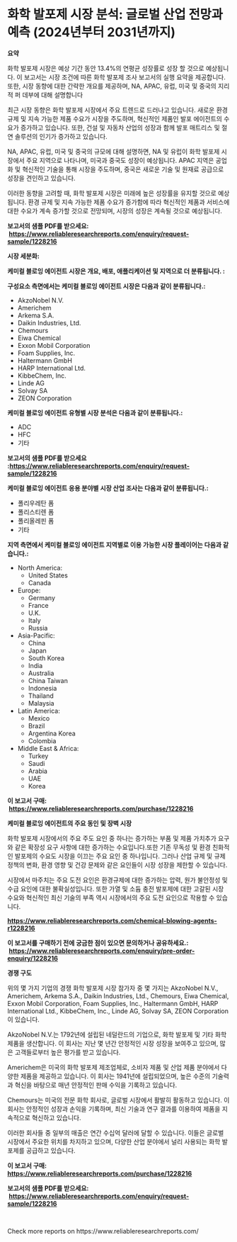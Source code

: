 <p><h1>화학 발포제 시장 분석: 글로벌 산업 전망과 예측 (2024년부터 2031년까지)</h1></p><p><strong>요약</strong></p>
<p><p>화학 발포제 시장은 예상 기간 동안 13.4%의 연평균 성장률로 성장 할 것으로 예상됩니다. 이 보고서는 시장 조건에 따른 화학 발포제 조사 보고서의 실행 요약을 제공합니다. 또한, 시장 동향에 대한 간략한 개요를 제공하며, NA, APAC, 유럽, 미국 및 중국의 지리적 퍼 데부에 대해 설명합니다</p><p>최근 시장 동향은 화학 발포제 시장에서 주요 트렌드로 드러나고 있습니다. 새로운 환경 규제 및 지속 가능한 제품 수요가 시장을 주도하며, 혁신적인 제품인 발포 에이전트의 수요가 증가하고 있습니다. 또한, 건설 및 자동차 산업의 성장과 함께 발포 매트리스 및 절연 솔루션의 인기가 증가하고 있습니다.</p><p>NA, APAC, 유럽, 미국 및 중국의 규모에 대해 설명하면, NA 및 유럽이 화학 발포제 시장에서 주요 지역으로 나타나며, 미국과 중국도 성장이 예상됩니다. APAC 지역은 공업화 및 혁신적인 기술을 통해 시장을 주도하며, 중국은 새로운 기술 및 원재료 공급으로 성장을 견인하고 있습니다.</p><p>이러한 동향을 고려할 때, 화학 발포제 시장은 미래에 높은 성장률을 유지할 것으로 예상됩니다. 환경 규제 및 지속 가능한 제품 수요가 증가함에 따라 혁신적인 제품과 서비스에 대한 수요가 계속 증가할 것으로 전망되며, 시장의 성장은 계속될 것으로 예상됩니다.</p></p>
<p><strong>보고서의 샘플 PDF를 받으세요: &nbsp;<a href="https://www.reliableresearchreports.com/enquiry/request-sample/1228216">https://www.reliableresearchreports.com/enquiry/request-sample/1228216</a></strong></p>
<p><strong>시장 세분화:</strong></p>
<p><strong> 케미컬 블로잉 에이전트 시장은 개요, 배포, 애플리케이션 및 지역으로 더 분류됩니다. :</strong></p>
<p><strong>구성요소 측면에서는 케미컬 블로잉 에이전트 시장은 다음과 같이 분류됩니다.:</strong></p>
<p><ul><li>AkzoNobel N.V.</li><li>Americhem</li><li>Arkema S.A.</li><li>Daikin Industries, Ltd.</li><li>Chemours</li><li>Eiwa Chemical</li><li>Exxon Mobil Corporation</li><li>Foam Supplies, Inc.</li><li>Haltermann GmbH</li><li>HARP International Ltd.</li><li>KibbeChem, Inc.</li><li>Linde AG</li><li>Solvay SA</li><li>ZEON Corporation</li></ul></p>
<p><strong> 케미컬 블로잉 에이전트 유형별 시장 분석은 다음과 같이 분류됩니다.:</strong></p>
<p><ul><li>ADC</li><li>HFC</li><li>기타</li></ul></p>
<p><strong>보고서의 샘플 PDF를 받으세요 :<a href="https://www.reliableresearchreports.com/enquiry/request-sample/1228216">https://www.reliableresearchreports.com/enquiry/request-sample/1228216</a></strong></p>
<p><strong> 케미컬 블로잉 에이전트 응용 분야별 시장 산업 조사는 다음과 같이 분류됩니다.:</strong></p>
<p><ul><li>폴리우레탄 폼</li><li>폴리스티렌 폼</li><li>폴리올레핀 폼</li><li>기타</li></ul></p>
<p><strong>지역 측면에서 케미컬 블로잉 에이전트 지역별로 이용 가능한 시장 플레이어는 다음과 같습니다.:</strong></p>
<p><ul>
    <li>
        North America:
        <ul>
            <li>United States</li>
            <li>Canada</li>
        </ul>
    </li>
    <li>
        Europe:
        <ul>
            <li>Germany</li>
            <li>France</li>
            <li>U.K.</li>
            <li>Italy</li>
            <li>Russia</li>
        </ul>
    </li>
    <li>
        Asia-Pacific:
        <ul>
            <li>China</li>
            <li>Japan</li>
            <li>South Korea</li>
            <li>India</li>
            <li>Australia</li>
            <li>China Taiwan</li>
            <li>Indonesia</li>
            <li>Thailand</li>
            <li>Malaysia</li>
        </ul>
    </li>
    <li>
        Latin America:
        <ul>
            <li>Mexico</li>
            <li>Brazil</li>
            <li>Argentina Korea</li>
            <li>Colombia</li>
        </ul>
    </li>
    <li>
        Middle East & Africa:
        <ul>
            <li>Turkey</li>
            <li>Saudi</li>
            <li>Arabia</li>
            <li>UAE</li>
            <li>Korea</li>
        </ul>
    </li>
    </ul></p>
<p><strong>이 보고서 구매: &nbsp;<a href="https://www.reliableresearchreports.com/purchase/1228216">https://www.reliableresearchreports.com/purchase/1228216</a></strong></p>
<p><strong>케미컬 블로잉 에이전트의 주요 동인 및 장벽 시장</strong></p>
<p><p>화학 발포제 시장에서의 주요 주도 요인 중 하나는 증가하는 부품 및 제품 가치추가 요구와 같은 확장성 요구 사항에 대한 증가하는 수요입니다.또한 기존 무독성 및 환경 친화적인 발포제의 수요도 시장을 이끄는 주요 요인 중 하나입니다. 그러나 산업 규제 및 규제 정책의 변화, 환경 영향 및 건강 문제와 같은 요인들이 시장 성장을 제한할 수 있습니다.</p><p>시장에서 마주치는 주요 도전 요인은 환경규제에 대한 증가하는 압력, 원가 불안정성 및 수급 요인에 대한 불확실성입니다. 또한 가열 및 소듐 충전 발포제에 대한 고갈된 시장 수요와 혁신적인 최신 기술의 부족 역시 시장에서의 주요 도전 요인으로 작용할 수 있습니다.</p></p>
<p><strong><a href="https://www.reliableresearchreports.com/chemical-blowing-agents-r1228216">https://www.reliableresearchreports.com/chemical-blowing-agents-r1228216</a></strong></p>
<p><strong>이 보고서를 구매하기 전에 궁금한 점이 있으면 문의하거나 공유하세요.: &nbsp;<a href="https://www.reliableresearchreports.com/enquiry/pre-order-enquiry/1228216">https://www.reliableresearchreports.com/enquiry/pre-order-enquiry/1228216</a></strong></p>
<p><strong>경쟁 구도</strong></p>
<p><p>위의 몇 가지 기업의 경쟁 화학 발포제 시장 참가자 중 몇 가지는 AkzoNobel N.V., Americhem, Arkema S.A., Daikin Industries, Ltd., Chemours, Eiwa Chemical, Exxon Mobil Corporation, Foam Supplies, Inc., Haltermann GmbH, HARP International Ltd., KibbeChem, Inc., Linde AG, Solvay SA, ZEON Corporation이 있습니다.</p><p>AkzoNobel N.V.는 1792년에 설립된 네덜란드의 기업으로, 화학 발포제 및 기타 화학 제품을 생산합니다. 이 회사는 지난 몇 년간 안정적인 시장 성장을 보여주고 있으며, 많은 고객들로부터 높은 평가를 받고 있습니다.</p><p>Americhem은 미국의 화학 발포제 제조업체로, 소비자 제품 및 산업 제품 분야에서 다양한 제품을 제공하고 있습니다. 이 회사는 1941년에 설립되었으며, 높은 수준의 기술력과 혁신을 바탕으로 매년 안정적인 판매 수익을 기록하고 있습니다.</p><p>Chemours는 미국의 전문 화학 회사로, 글로벌 시장에서 활발히 활동하고 있습니다. 이 회사는 안정적인 성장과 손익을 기록하며, 최신 기술과 연구 결과를 이용하여 제품을 지속적으로 혁신하고 있습니다.</p><p>이러한 회사들 중 일부의 매출은 연간 수십억 달러에 달할 수 있습니다. 이들은 글로벌 시장에서 주요한 위치를 차지하고 있으며, 다양한 산업 분야에서 널리 사용되는 화학 발포제를 공급하고 있습니다.</p></p>
<p><strong>이 보고서 구매: &nbsp; <a href="https://www.reliableresearchreports.com/purchase/1228216">https://www.reliableresearchreports.com/purchase/1228216</a></strong></p>
<p><strong>보고서의 샘플 PDF를 받으세요: &nbsp;<a href="https://www.reliableresearchreports.com/enquiry/request-sample/1228216">https://www.reliableresearchreports.com/enquiry/request-sample/1228216</a></strong><strong></strong></p>
<p>&nbsp;</p>
<p>Check more reports on https://www.reliableresearchreports.com/</p>